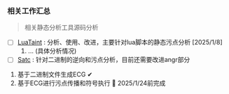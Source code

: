 ### 相关工作汇总

> 相关静态分析工具源码分析

- [ ] [LuaTaint](https://github.com/miko99jh/LuaTaint) : 分析、使用、改进，主要针对lua脚本的静态污点分析 [2025/1/8]
  1. ... (具体分析情况)
- [ ]  [Satc](https://github.com/NSSL-SJTU/SaTC) : 针对二进制的逆向和污点分析，目前还需要改进angr部分
  1. 基于二进制文件生成ECG ✔
  2. 基于ECG进行污点传播和符号执行 🛑 2025/1/24前完成 

